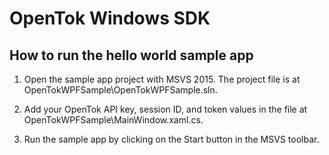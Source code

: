 # OpenTok Windows SDK

## How to run the hello world sample app

1. Open the sample app project with MSVS 2015.
   The project file is at OpenTokWPFSample\OpenTokWPFSample.sln.

2. Add your OpenTok API key, session ID, and token values in the file at
   OpenTokWPFSample\MainWindow.xaml.cs.

3. Run the sample app by clicking on the Start button in the MSVS toolbar.
